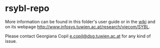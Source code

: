 rsybl-repo
==========

More information can be found in this folder's user guide or in the <a href="https://github.com/tuwiendsg/rSYBL/wiki">wiki</a> and on its webpage http://www.infosys.tuwien.ac.at/research/viecom/SYBL.

Please contact Georgiana Copil e.copil@dsg.tuwien.ac.at for any kind of issue.
